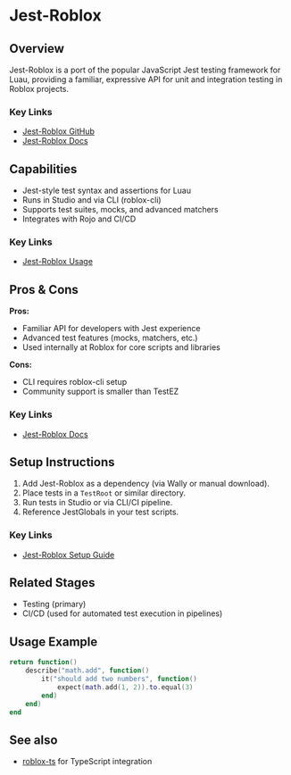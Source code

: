 # Jest-Roblox

## Overview
Jest-Roblox is a port of the popular JavaScript Jest testing framework for Luau, providing a familiar, expressive API for unit and integration testing in Roblox projects.

### Key Links
- [Jest-Roblox GitHub](https://github.com/Roblox/jest-roblox)
- [Jest-Roblox Docs](https://roblox.github.io/jest-roblox-internal)

## Capabilities
- Jest-style test syntax and assertions for Luau
- Runs in Studio and via CLI (roblox-cli)
- Supports test suites, mocks, and advanced matchers
- Integrates with Rojo and CI/CD

### Key Links
- [Jest-Roblox Usage](https://github.com/Roblox/jest-roblox)

## Pros & Cons
**Pros:**
- Familiar API for developers with Jest experience
- Advanced test features (mocks, matchers, etc.)
- Used internally at Roblox for core scripts and libraries

**Cons:**
- CLI requires roblox-cli setup
- Community support is smaller than TestEZ

### Key Links
- [Jest-Roblox Docs](https://roblox.github.io/jest-roblox-internal)

## Setup Instructions
1. Add Jest-Roblox as a dependency (via Wally or manual download).
2. Place tests in a `TestRoot` or similar directory.
3. Run tests in Studio or via CLI/CI pipeline.
4. Reference JestGlobals in your test scripts.

### Key Links
- [Jest-Roblox Setup Guide](https://github.com/Roblox/jest-roblox)

## Related Stages
- Testing (primary)
- CI/CD (used for automated test execution in pipelines) 

## Usage Example
```lua
return function()
    describe("math.add", function()
        it("should add two numbers", function()
            expect(math.add(1, 2)).to.equal(3)
        end)
    end)
end
```

## See also
- [roblox-ts](../../game_logic/roblox-ts.md) for TypeScript integration 